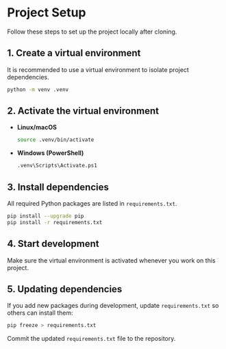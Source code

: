 # Project Setup

Follow these steps to set up the project locally after cloning.

## 1. Create a virtual environment
It is recommended to use a virtual environment to isolate project dependencies.

```bash
python -m venv .venv
```

## 2. Activate the virtual environment
- **Linux/macOS**
  ```bash
  source .venv/bin/activate
  ```
- **Windows (PowerShell)**
  ```bash
  .venv\Scripts\Activate.ps1
  ```

## 3. Install dependencies
All required Python packages are listed in `requirements.txt`.

```bash
pip install --upgrade pip
pip install -r requirements.txt
```

## 4. Start development
Make sure the virtual environment is activated whenever you work on this project.

## 5. Updating dependencies
If you add new packages during development, update `requirements.txt` so others can install them:

```bash
pip freeze > requirements.txt
```

Commit the updated `requirements.txt` file to the repository.

